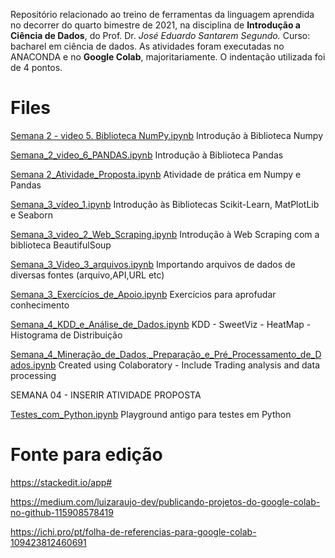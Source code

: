 Repositório relacionado ao treino de ferramentas da linguagem aprendida no decorrer do quarto bimestre de 2021, na disciplina de **Introdução a Ciência de Dados**, do Prof. Dr. *José Eduardo Santarem Segundo.*
Curso: bacharel em ciência de dados.
As atividades foram executadas no ANACONDA e no **Google Colab**, majoritariamente. O indentação utilizada foi de 4 pontos.


# Files
[Semana 2 - video 5. Biblioteca NumPy.ipynb](/Semana_3_video_5_Biblioteca_NumPy.ipynb) Introdução à Biblioteca Numpy

[Semana_2_video_6_PANDAS.ipynb](https://github.com/GiselleOAlmeida/python-univesp-ciencia-de-dados/blob/main/Semana_2_video_6_PANDAS.ipynb "Semana_2_video_6_PANDAS.ipynb") Introdução à Biblioteca Pandas

[Semana 2_Atividade_Proposta.ipynb](/Semana02_Atividade_Proposta.ipynb) Atividade de prática em Numpy e Pandas

[Semana_3_vídeo_1.ipynb](/Semana_3_vídeo_1.ipynb) Introdução às Bibliotecas Scikit-Learn, MatPlotLib e Seaborn

[Semana_3_video_2_Web_Scraping.ipynb](/Semana_03_video_2_Web_Scraping.ipynb) Introdução à Web Scraping com a biblioteca BeautifulSoup

[Semana_3_Video_3_arquivos.ipynb](/Semana_3_Video_3_arquivos.ipynb) Importando arquivos de dados de diversas fontes (arquivo,API,URL etc)

[Semana_3_Exercícios_de_Apoio.ipynb](/Semana_3_Exercícios_de_Apoio.ipynb) Exercícios para aprofudar conhecimento

[Semana_4_KDD_e_Análise_de_Dados.ipynb](/Semana_4_KDD_e_Análise_de_Dados.ipynb) KDD - SweetViz - HeatMap - Histograma de Distribuição

[Semana_4_Mineração_de_Dados,_Preparação_e_Pré_Processamento_de_Dados.ipynb](/Semana_4_Mineração_de_Dados,_Preparação_e_Pré_Processamento_de_Dados.ipynb)
Created using Colaboratory - Include Trading analysis and data processing 

SEMANA 04 - INSERIR ATIVIDADE PROPOSTA

[Testes_com_Python.ipynb](/Testes_com_Python.ipynb) Playground antigo para testes em Python

# Fonte para edição
https://stackedit.io/app#

https://medium.com/luizaraujo-dev/publicando-projetos-do-google-colab-no-github-115908578419

https://ichi.pro/pt/folha-de-referencias-para-google-colab-109423812460691 

